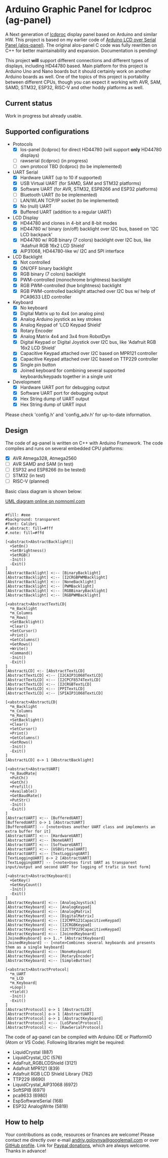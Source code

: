 # Arduino Graphic Panel for lcdproc (ag-panel)

A Next generation of [lcdproc](http://lcdproc.sourceforge.net/) display panel based on Arduino and similar HW.
This project is based on my earlier code of [Arduino LCD over Serial Panel (alos-panel)](https://github.com/red-scorp/alos-panel).
The original alos-panel C code was fully rewritten on C++ for better maintainability and expansion.
Documentation is pending!

This project **will** support different connections and different types of displays, including HD44780 based.
Main platform for this project is Arduino Uno and Nano boards but it should certainly work on another Arduino boards as well.
One of the topics of this project is portability between different CPUs, though you can expect it working with AVR, SAM, SAMD, STM32, ESP32, RISC-V and other hoddy platforms as well.

## Current status
Work in progress but already usable.

## Supported configurations
- Protocols
  - [x] los-panel (lcdproc) for direct HD44780 (will support **only** HD44780 displays)
  - [ ] rawserial (lcdproc) (in progress)
  - [ ] own protocol TBD (lcdproc) (to be implemented)
- UART Serial
  - [x] Hardware UART (up to 10 if supported)
  - [x] USB Virtual UART (for SAMD, SAM and STM32 platforms)
  - [x] Software UART (for AVR, STM32, ESP8266 and ESP32 platforms)
  - [ ] Bluetooth UART (to be implemented)
  - [ ] LAN/WLAN TCP/IP socket (to be implemented)
  - [x] No (null) UART
  - [x] Buffered UART (addition to a regular UART)
- LCD Display
  - [x] HD44780 and clones in 4-bit and 8-bit modes
  - [x] HD44780 w/ binary (on/off) backlight over I2C bus, based on 'I2C LCD backpack'
  - [x] HD44780 w/ RGB binary (7 colors) backlight over I2C bus, like 'Adafruit RGB 16x2 LCD Shield'
  - [x] AIP31068, HD44780-like w/ I2C and SPI interface
- LCD Backlight
  - [x] Not controlled
  - [x] ON/OFF binary backlight
  - [x] RGB binary (7 colors) backlight
  - [x] PWM-controlled (monochrome brightness) backlight
  - [x] RGB PWM-controlled (hue brightness) backlight
  - [x] RGB PWM-controlled backlight attached over I2C bus w/ help of PCA9633 LED controller
- Keyboard
  - [x] No keyboard
  - [x] Digital Matrix up to 4x4 (on analog pins)
  - [x] Analog Arduino joystick as key strokes
  - [x] Analog Keypad of 'LCD Keypad Shield'
  - [x] Rotary Encoder
  - [x] Analog Matrix 4x4 and 3x4 from RobotDyn
  - [x] Digital Keypad or Digital Joystick over I2C bus, like 'Adafruit RGB 16x2 LCD Shield'
  - [x] Capacitive Keypad attached over I2C based on MPR121 controller
  - [x] Capacitive Keypad attached over I2C based on TTP229 controller
  - [x] Single pin button
  - [x] Joined keyboard for combining several supported keyboards/keypads together in a single unit
- Development
  - [x] Hardware UART port for debugging output
  - [x] Software UART port for debugging output
  - [x] Hex String dump of UART output
  - [x] Hex String dump of UART input

Please check 'config.h' and 'config_adv.h' for up-to-date information.

## Design

The code of ag-panel is written on C++ with Arduino Framework.
The code compiles and runs on several embedded CPU platforms:
- [x] AVR Atmega328, Atmega2560
- [ ] AVR SAMD and SAM (in test)
- [ ] ESP32 and ESP8266 (to be tested)
- [ ] STM32 (in test)
- [ ] RISC-V (planned)

Basic class diagram is shown below:

[UML diagram online on nomnoml.com](https://www.nomnoml.com/#view/%23fill%3A%20%23eee%0A%23background%3A%20transparent%0A%23font%3A%20Calibri%0A%23.abstract%3A%20fill%3D%23fff%0A%23.note%3A%20fill%3D%23ffd%0A%0A%5B%3Cabstract%3EAbstractBacklight%7C%7C%0A%20%20%2BSetOn()%0A%20%20%2BSetBrightness()%0A%20%20%2BSetRGB()%0A%20%20-Init()%0A%20%20-Exit()%0A%5D%0A%5BAbstractBacklight%5D%20%3C%3A--%20%5BBinaryBacklight%5D%0A%5BAbstractBacklight%5D%20%3C%3A--%20%5BI2CRGBPWMBacklight%5D%0A%5BAbstractBacklight%5D%20%3C%3A--%20%5BNoneBacklight%5D%0A%5BAbstractBacklight%5D%20%3C%3A--%20%5BPWMBacklight%5D%0A%5BAbstractBacklight%5D%20%3C%3A--%20%5BRGBBinaryBacklight%5D%0A%5BAbstractBacklight%5D%20%3C%3A--%20%5BRGBPWMBacklight%5D%0A%0A%5B%3Cabstract%3EAbstractTextLCD%7C%0A%20%20*m_Backlight%0A%20%20*m_Columns%0A%20%20*m_Rows%7C%0A%20%20%2BSetBacklight()%0A%20%20%2BClear()%0A%20%20%2BSetCursor()%0A%20%20%2BPrint()%0A%20%20%2BGetColumns()%0A%20%20%2BGetRows()%0A%20%20%2BWrite()%0A%20%20%2BCommand()%0A%20%20-Init()%0A%20%20-Exit()%0A%5D%0A%5BAbstractLCD%5D%20%3C%3A-%20%5BAbstractTextLCD%5D%0A%5BAbstractTextLCD%5D%20%3C%3A--%20%5BI2CAIP31068TextLCD%5D%0A%5BAbstractTextLCD%5D%20%3C%3A--%20%5BI2CPCF8574TextLCD%5D%0A%5BAbstractTextLCD%5D%20%3C%3A--%20%5BI2CRGBTextLCD%5D%0A%5BAbstractTextLCD%5D%20%3C%3A--%20%5BPPITextLCD%5D%0A%5BAbstractTextLCD%5D%20%3C%3A--%20%5BSPIAIP31068TextLCD%5D%0A%0A%5B%3Cabstract%3EAbstractLCD%7C%0A%20%20*m_Backlight%0A%20%20*m_Columns%0A%20%20*m_Rows%7C%0A%20%20%2BSetBacklight()%0A%20%20%2BClear()%0A%20%20%2BSetCursor()%0A%20%20%2BPrint()%0A%20%20%2BGetColumns()%0A%20%20%2BGetRows()%0A%20%20-Init()%0A%20%20-Exit()%0A%5D%0A%5BAbstractLCD%5D%20o-%3E%201%20%5BAbstractBacklight%5D%0A%0A%5B%3Cabstract%3EAbstractUART%7C%0A%20%20*m_BaudRate%7C%0A%20%20%2BPutCh()%0A%20%20%2BGetCh()%0A%20%20%2BPrefill()%0A%20%20%2BAvailable()%0A%20%20%2BGetBaudRate()%0A%20%20%2BPutStr()%0A%20%20-Init()%0A%20%20-Exit()%0A%5D%0A%5BAbstractUART%5D%20%3C%3A--%20%5BBufferedUART%5D%0A%5BBufferedUART%5D%20o-%3E%201%20%5BAbstractUART%5D%0A%5BBufferedUART%5D%20--%20%5B%3Cnote%3EUses%20another%20UART%20class%20and%20implements%20an%20extra%20buffer%20for%20it%5D%0A%5BAbstractUART%5D%20%3C%3A--%20%5BHardwareUART%5D%0A%5BAbstractUART%5D%20%3C%3A--%20%5BNoneUART%5D%0A%5BAbstractUART%5D%20%3C%3A--%20%5BSoftwareUART%5D%0A%5BAbstractUART%5D%20%3C%3A--%20%5BUSBVirtualUART%5D%0A%5BAbstractUART%5D%20%3C%3A--%20%5BTextLoggingUART%5D%0A%5BTextLoggingUART%5D%20o-%3E%202%20%5BAbstractUART%5D%0A%5BTextLoggingUART%5D%20--%20%5B%3Cnote%3EUses%20first%20UART%20as%20transparent%20input%2Foutput%20and%20second%20UART%20for%20logging%20of%20trafic%20in%20text%20form%5D%0A%0A%5B%3Cabstract%3EAbstractKeyboard%7C%7C%0A%20%20%2BGetKey()%0A%20%20%2BGetKeyCount()%0A%20%20-Init()%0A%20%20-Exit()%0A%5D%0A%5BAbstractKeyboard%5D%20%3C%3A--%20%5BAnalogJoystick%5D%0A%5BAbstractKeyboard%5D%20%3C%3A--%20%5BAnalogKeypad%5D%0A%5BAbstractKeyboard%5D%20%3C%3A--%20%5BAnalogMatrix%5D%0A%5BAbstractKeyboard%5D%20%3C%3A--%20%5BDigitalMatrix%5D%0A%5BAbstractKeyboard%5D%20%3C%3A--%20%5BI2CMPR121CapacitiveKeypad%5D%0A%5BAbstractKeyboard%5D%20%3C%3A--%20%5BI2CRGBKeypad%5D%0A%5BAbstractKeyboard%5D%20%3C%3A--%20%5BI2CTTP229CapacitiveKeypad%5D%0A%5BAbstractKeyboard%5D%20%3C%3A--%20%5BJoinedKeyboard%5D%0A%5BJoinedKeyboard%5D%20o-%3E%201..*%20%5BAbstractKeyboard%5D%0A%5BJoinedKeyboard%5D%20--%20%5B%3Cnote%3ECombines%20several%20keyboards%20and%20presents%20them%20as%20a%20single%20keyboard%5D%0A%5BAbstractKeyboard%5D%20%3C%3A--%20%5BNoneKeyboard%5D%0A%5BAbstractKeyboard%5D%20%3C%3A--%20%5BRotaryEncoder%5D%0A%5BAbstractKeyboard%5D%20%3C%3A--%20%5BSimpleButton%5D%0A%0A%5B%3Cabstract%3EAbstractProtocol%7C%0A%20%20*m_UART%0A%20%20*m_LCD%0A%20%20*m_Keyboard%7C%0A%20%20%2BLoop()%0A%20%20%2BYield()%0A%20%20-Init()%0A%20%20-Exit()%0A%5D%0A%5BAbstractProtocol%5D%20o-%3E%201%20%5BAbstractLCD%5D%0A%5BAbstractProtocol%5D%20o-%3E%201%20%5BAbstractUART%5D%0A%5BAbstractProtocol%5D%20o-%3E%201%20%5BAbstractKeyboard%5D%0A%5BAbstractProtocol%5D%20%3C%3A--%20%5BLoSPanelProtocol%5D%0A%5BAbstractProtocol%5D%20%3C%3A--%20%5BRawSerialProtocol%5D)

```nomnoml

#fill: #eee
#background: transparent
#font: Calibri
#.abstract: fill=#fff
#.note: fill=#ffd

[<abstract>AbstractBacklight||
  +SetOn()
  +SetBrightness()
  +SetRGB()
  -Init()
  -Exit()
]
[AbstractBacklight] <:-- [BinaryBacklight]
[AbstractBacklight] <:-- [I2CRGBPWMBacklight]
[AbstractBacklight] <:-- [NoneBacklight]
[AbstractBacklight] <:-- [PWMBacklight]
[AbstractBacklight] <:-- [RGBBinaryBacklight]
[AbstractBacklight] <:-- [RGBPWMBacklight]

[<abstract>AbstractTextLCD|
  *m_Backlight
  *m_Columns
  *m_Rows|
  +SetBacklight()
  +Clear()
  +SetCursor()
  +Print()
  +GetColumns()
  +GetRows()
  +Write()
  +Command()
  -Init()
  -Exit()
]
[AbstractLCD] <:- [AbstractTextLCD]
[AbstractTextLCD] <:-- [I2CAIP31068TextLCD]
[AbstractTextLCD] <:-- [I2CPCF8574TextLCD]
[AbstractTextLCD] <:-- [I2CRGBTextLCD]
[AbstractTextLCD] <:-- [PPITextLCD]
[AbstractTextLCD] <:-- [SPIAIP31068TextLCD]

[<abstract>AbstractLCD|
  *m_Backlight
  *m_Columns
  *m_Rows|
  +SetBacklight()
  +Clear()
  +SetCursor()
  +Print()
  +GetColumns()
  +GetRows()
  -Init()
  -Exit()
]
[AbstractLCD] o-> 1 [AbstractBacklight]

[<abstract>AbstractUART|
  *m_BaudRate|
  +PutCh()
  +GetCh()
  +Prefill()
  +Available()
  +GetBaudRate()
  +PutStr()
  -Init()
  -Exit()
]
[AbstractUART] <:-- [BufferedUART]
[BufferedUART] o-> 1 [AbstractUART]
[BufferedUART] -- [<note>Uses another UART class and implements an extra buffer for it]
[AbstractUART] <:-- [HardwareUART]
[AbstractUART] <:-- [NoneUART]
[AbstractUART] <:-- [SoftwareUART]
[AbstractUART] <:-- [USBVirtualUART]
[AbstractUART] <:-- [TextLoggingUART]
[TextLoggingUART] o-> 2 [AbstractUART]
[TextLoggingUART] -- [<note>Uses first UART as transparent input/output and second UART for logging of trafic in text form]

[<abstract>AbstractKeyboard||
  +GetKey()
  +GetKeyCount()
  -Init()
  -Exit()
]
[AbstractKeyboard] <:-- [AnalogJoystick]
[AbstractKeyboard] <:-- [AnalogKeypad]
[AbstractKeyboard] <:-- [AnalogMatrix]
[AbstractKeyboard] <:-- [DigitalMatrix]
[AbstractKeyboard] <:-- [I2CMPR121CapacitiveKeypad]
[AbstractKeyboard] <:-- [I2CRGBKeypad]
[AbstractKeyboard] <:-- [I2CTTP229CapacitiveKeypad]
[AbstractKeyboard] <:-- [JoinedKeyboard]
[JoinedKeyboard] o-> 1..* [AbstractKeyboard]
[JoinedKeyboard] -- [<note>Combines several keyboards and presents them as a single keyboard]
[AbstractKeyboard] <:-- [NoneKeyboard]
[AbstractKeyboard] <:-- [RotaryEncoder]
[AbstractKeyboard] <:-- [SimpleButton]

[<abstract>AbstractProtocol|
  *m_UART
  *m_LCD
  *m_Keyboard|
  +Loop()
  +Yield()
  -Init()
  -Exit()
]
[AbstractProtocol] o-> 1 [AbstractLCD]
[AbstractProtocol] o-> 1 [AbstractUART]
[AbstractProtocol] o-> 1 [AbstractKeyboard]
[AbstractProtocol] <:-- [LoSPanelProtocol]
[AbstractProtocol] <:-- [RawSerialProtocol]

```
The code of ag-panel can be compiled with Arduino IDE or PlatformIO (Atom or VS Code).
Following libraries might be required:
- LiquidCrystal (887)
- LiquidCrystal_I2C (576)
- AdaFruit_RGBLCDShield (3121)
- Adafruit MPR121 (839)
- Adafruit RGB LCD Shield Library (762)
- TTP229 (6690)
- LiquidCrystal_AIP31068 (6972)
- SoftSPIB (6971)
- pca9633 (6980)
- EspSoftwareSerial (168)
- ESP32 AnalogWrite (5819)

## How to help
Your contributions as code, resources or finances are welcome!
Please contact me directly over e-mail andriy.golovnya@googlemail.com or over [GitHub profile](https://github.com/red-scorp).
Link for [Paypal donations](http://paypal.me/redscorp), which are always welcome.
Thanks in advance!

